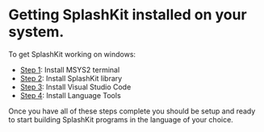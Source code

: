# Getting SplashKit installed on your system.

To get SplashKit working on windows: 

* [Step 1](/guides/installation/windows/step1.html): Install MSYS2 terminal
* [Step 2](/guides/installation/windows/step2.html): Install SplashKit library
* [Step 3](/guides/installation/windows/step3.html): Install Visual Studio Code
* [Step 4](/guides/installation/windows/step4.html): Install Language Tools

Once you have all of these steps complete you should be setup and ready to start building SplashKit programs in the language of your choice. 